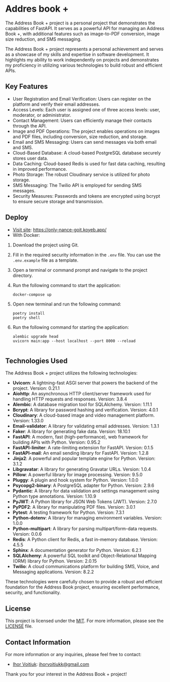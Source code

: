 # Addres book +

The Address Book + project is a personal project that demonstrates the capabilities of FastAPI. It serves as a powerful API for managing an Address Book +, with additional features such as image-to-PDF conversion, image size reduction, and SMS messaging.

The Address Book + project represents a personal achievement and serves as a showcase of my skills and expertise in software development. It highlights my ability to work independently on projects and demonstrates my proficiency in utilizing various technologies to build robust and efficient APIs.

## Key Features

- User Registration and Email Verification: Users can register on the platform and verify their email addresses.
- Access Levels: Each user is assigned one of three access levels: user, moderator, or administrator.
- Contact Management: Users can efficiently manage their contacts through the API.
- Image and PDF Operations: The project enables operations on images and PDF files, including conversion, size reduction, and storage.
- Email and SMS Messaging: Users can send messages via both email and SMS.
- Cloud-Based Database: A cloud-based PostgreSQL database securely stores user data.
- Data Caching: Cloud-based Redis is used for fast data caching, resulting in improved performance.
- Photo Storage: The robust Cloudinary service is utilized for photo storage.
- SMS Messaging: The Twilio API is employed for sending SMS messages.
- Security Measures: Passwords and tokens are encrypted using bcrypt to ensure secure storage and transmission.

## Deploy

- [Visit site](https://only-nance-goit.koyeb.app/): https://only-nance-goit.koyeb.app/
- With Docker:
1. Download the project using Git.
2. Fill in the required security information in the `.env` file. You can use the `.env.example` file as a template.
3. Open a terminal or command prompt and navigate to the project directory.
4. Run the following command to start the application:

   ```shell
   docker-compose up
5. Open new terminal and run the following command:

   ```shell
   poetry install
   poetry shell
6. Run the following command for starting the application:

   ```shell
   alembic upgrade head
   uvicorn main:app --host localhost --port 8000 --reload


## Technologies Used

The Address Book + project utilizes the following technologies:

- **Uvicorn**: A lightning-fast ASGI server that powers the backend of the project. Version: 0.21.1
- **Aiohttp**: An asynchronous HTTP client/server framework used for handling HTTP requests and responses. Version: 3.8.4
- **Alembic**: A database migration tool for SQLAlchemy. Version: 1.11.1
- **Bcrypt**: A library for password hashing and verification. Version: 4.0.1
- **Cloudinary**: A cloud-based image and video management platform. Version: 1.33.0
- **Email-validator**: A library for validating email addresses. Version: 1.3.1
- **Faker**: A library for generating fake data. Version: 18.10.1
- **FastAPI**: A modern, fast (high-performance), web framework for building APIs with Python. Version: 0.95.2
- **FastAPI-limiter**: A rate-limiting extension for FastAPI. Version: 0.1.5
- **FastAPI-mail**: An email sending library for FastAPI. Version: 1.2.8
- **Jinja2**: A powerful and popular template engine for Python. Version: 3.1.2
- **Libgravatar**: A library for generating Gravatar URLs. Version: 1.0.4
- **Pillow**: A powerful library for image processing. Version: 9.5.0
- **Pluggy**: A plugin and hook system for Python. Version: 1.0.0
- **Psycopg2-binary**: A PostgreSQL adapter for Python. Version: 2.9.6
- **Pydantic**: A library for data validation and settings management using Python type annotations. Version: 1.10.9
- **PyJWT**: A Python library for JSON Web Tokens (JWT). Version: 2.7.0
- **PyPDF2**: A library for manipulating PDF files. Version: 3.0.1
- **Pytest**: A testing framework for Python. Version: 7.3.1
- **Python-dotenv**: A library for managing environment variables. Version: 1.0.0
- **Python-multipart**: A library for parsing multipart/form-data requests. Version: 0.0.6
- **Redis**: A Python client for Redis, a fast in-memory database. Version: 4.5.5
- **Sphinx**: A documentation generator for Python. Version: 6.2.1
- **SQLAlchemy**: A powerful SQL toolkit and Object-Relational Mapping (ORM) library for Python. Version: 2.0.15
- **Twilio**: A cloud communications platform for building SMS, Voice, and Messaging applications. Version: 8.2.2


These technologies were carefully chosen to provide a robust and efficient foundation for the Address Book project, ensuring excellent performance, security, and functionality.


## License

This project is licensed under the [MIT](https://mit-license.org/). For more information, please see the [LICENSE](LICENSE) file.

## Contact Information



For more information or any inquiries, please feel free to contact:

- [Ihor Voitiuk](https://github.com/IhorVoitiuk): ihorvoitiukk@gmail.com


Thank you for your interest in the Address Book + project!